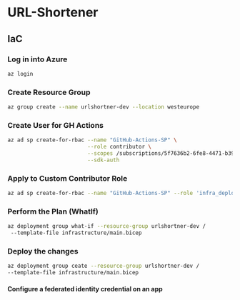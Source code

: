 # URL-Shortener

## IaC


### Log in into Azure
```bash
az login
```

### Create Resource Group
```bash
az group create --name urlshortner-dev --location westeurope
```

### Create User for GH Actions
```bash 
az ad sp create-for-rbac --name "GitHub-Actions-SP" \
                         --role contributor \
                         --scopes /subscriptions/5f7636b2-6fe8-4471-b398-e9a55637cc2b \
                         --sdk-auth
```


### Apply to Custom Contributor Role

```bash
az ad sp create-for-rbac --name "GitHub-Actions-SP" --role 'infra_deploy' --scopes /subscriptions/5f7636b2-6fe8-4471-b398-e9a55637cc2b --sdk-auth
```
### Perform the Plan (WhatIf) 

```bash
az deployment group what-if --resource-group urlshortner-dev /
 --template-file infrastructure/main.bicep
```

### Deploy the changes

```bash
az deployment group ceate --resource-group urlshortner-dev / 
--template-file infrastructure/main.bicep
```
#### Configure a federated identity credential on an app